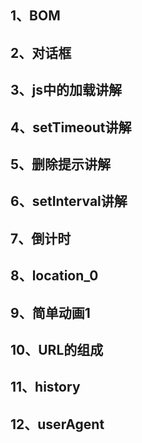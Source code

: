## 1、BOM
## 2、对话框
## 3、js中的加载讲解
## 4、setTimeout讲解
## 5、删除提示讲解
## 6、setInterval讲解
## 7、倒计时
## 8、location_0
## 9、简单动画1
## 10、URL的组成
## 11、history
## 12、userAgent
